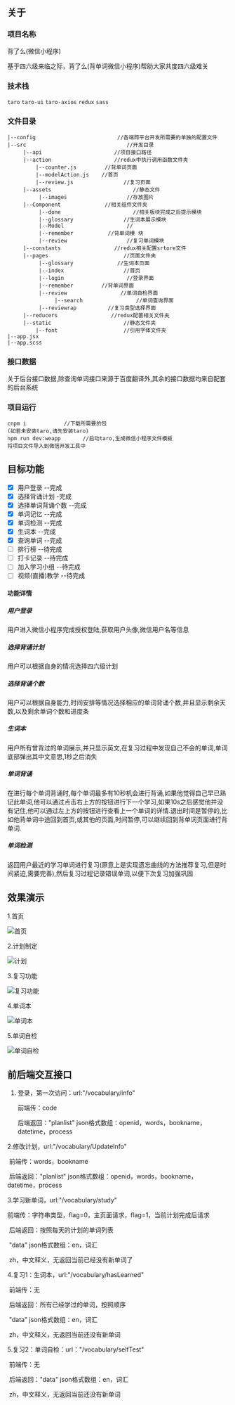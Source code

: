 

## 关于

### 项目名称

背了么(微信小程序)

基于四六级来临之际，背了么(背单词微信小程序)帮助大家共度四六级难关

### 技术栈

`taro`   `taro-ui` `taro-axios`  `redux`  `sass`

### 文件目录

```
|--config                          //各端跨平台开发所需要的单独的配置文件
|--src                                //开发目录  
     |--api                       //项目接口路径
     |--action                    //redux中执行调用函数文件夹
         |--counter.js         //背单词页面
         |--modelAction.js    //首页
         |--review.js                //复习页面
     |--assets                          //静态文件
          |--images                   //存放图片
     |--Component              //相关组件文件夹
          |--done                       //相关板块完成之后提示模块
          |--glossary                //生词本展示模块
          |--Model                    //
          |--remember           //背单词模 块
          |--review                   //复习单词模块
     |--constants                 //redux相关配置srtore文件 
     |--pages                        //页面文件夹
          |--glossary              //生词本页面
          |--index                   //首页
          |--login                    //登录界面
          |--remember         //背单词界面
          |--review                 //单词自检界面
               |--search                 //单词查询界面
          |--reviewrap          //复习类型选择界面
     |--reducers                 //redux配置相关文件夹
     |--static                       //静态文件夹
         |--font                     //引用字体文件夹
|--app.jsx                       
|--app.scss
```

### 接口数据

关于后台接口数据,除查询单词接口来源于百度翻译外,其余的接口数据均来自配套的后台系统

### 项目运行

```
cnpm i            //下载所需要的包
(如若未安装taro,请先安装taro)
npm run dev:weapp       //启动taro,生成微信小程序文件模板
将项目文件导入到微信开发工具中
```

## 目标功能

- [x] 用户登录                    --完成
- [x] 选择背诵计划            -完成
- [x] 选择单词背诵个数   --完成
- [x] 单词记忆                    --完成
- [x] 单词检测                    --完成
- [x] 生词本                       --完成
- [x] 查询单词                 --完成
- [ ] 排行榜                    --待完成
- [ ] 打卡记录                --待完成
- [ ] 加入学习小组        --待完成
- [ ] 视频(直播)教学               --待完成

#### 功能详情

##### 用户登录

用户进入微信小程序完成授权登陆,获取用户头像,微信用户名等信息

##### 选择背诵计划

用户可以根据自身的情况选择四六级计划

##### 选择背诵个数

用户可以根据自身能力,时间安排等情况选择相应的单词背诵个数,并且显示剩余天数,以及剩余单词个数和进度条

##### 生词本

用户所有曾背过的单词展示,并只显示英文,在复习过程中发现自己不会的单词,单词底部弹出其中文意思,1秒之后消失

##### 单词背诵

在进行每个单词背诵时,每个单词最多有10秒机会进行背诵,如果他觉得自己早已熟记此单词,他可以通过点击右上方的按钮进行下一个学习,如果10s之后感觉他并没有记住,他可以通过左上方的按钮进行查看上一个单词的详情.退出时间是暂停的,比如他背单词中途回到首页,或其他的页面,时间暂停,可以继续回到背单词页面进行背单词.

##### 单词检测

返回用户最近的学习单词进行复习(原意上是实现遗忘曲线的方法推荐复习,但是时间紧迫,需要完善),然后复习过程记录错误单词,以便下次复习加强巩固

## 效果演示

1.首页

![首页](D:\Users\57104\Desktop\首页.png)

2.计划制定

![计划](D:\Users\57104\Desktop\计划.png)

3.复习功能

![复习功能](D:\Users\57104\Desktop\复习功能.png)

4.单词本



![单词本](D:\Users\57104\Desktop\单词本.png)

5.单词自检

![单词自检](D:\Users\57104\Desktop\单词自检.png)

## 前后端交互接口

1. 登录，第一次访问：url:"/vocabulary/info"

   前端传：code

   后端返回："planlist" json格式数组：openid，words，bookname，datetime，process

2.修改计划，url:"/vocabulary/UpdateInfo"

​	前端传：words，bookname

​	后端返回："planlist" json格式数组：openid，words，bookname，datetime，process

3.学习新单词，url:"/vocabulary/study"

​	前端传：字符串类型，flag=0，主页面请求，flag=1，当前计划完成后请求

​	后端返回：按照每天的计划的单词列表

​	"data" json格式数组：en，词汇

​				zh，中文释义，无返回当前已经没有新单词了

4.复习1：生词本，url:"/vocabulary/hasLearned"

​	前端传：无

​	后端返回：所有已经学过的单词，按照顺序

​	"data" json格式数组：en，词汇

​				zh，中文释义，无返回当前还没有新单词

5.复习2：单词自检：url："/vocabulary/selfTest"

​	前端传：无

​	后端返回："data" json格式数组：en，词汇

​				zh，中文释义，无返回当前还没有新单词

